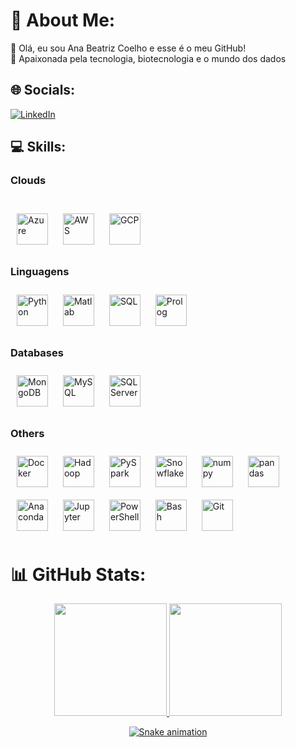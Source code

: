 # 💫 About Me:
🔭 Olá, eu sou Ana Beatriz Coelho e esse é o meu GitHub!<br>🌱 Apaixonada pela tecnologia, biotecnologia e o mundo dos dados 


## 🌐 Socials:
[![LinkedIn](https://img.shields.io/badge/LinkedIn-%230077B5.svg?logo=linkedin&logoColor=white)](https://linkedin.com/in/anabecoelho) 

## 💻 Skills:

### Clouds
<div style="display: inline_block"><br>
  <img style="margin: 10px" src="https://cdn.jsdelivr.net/gh/devicons/devicon/icons/azure/azure-original.svg" alt="Azure" height="50" />
  <img style="margin: 10px" src="https://cdn.jsdelivr.net/gh/devicons/devicon/icons/amazonwebservices/amazonwebservices-original.svg" alt="AWS" height="50" />
  <img style="margin: 10px" src="https://cdn.jsdelivr.net/gh/devicons/devicon/icons/googlecloud/googlecloud-original.svg" alt="GCP" height="50">
  
### Linguagens
<img style="margin: 10px" src="https://cdn.jsdelivr.net/gh/devicons/devicon/icons/python/python-original.svg" alt="Python" height="50" />
<img style="margin: 10px" src="https://cdn.jsdelivr.net/gh/devicons/devicon/icons/matlab/matlab-original.svg" alt="Matlab" height="50"/>
<img style="margin: 10px" src="https://cdn-icons-png.flaticon.com/512/29/29594.png" alt="SQL" height="50"/>
<img style="margin: 10px" src="https://avatars.githubusercontent.com/u/6884283?s=200&v=4" alt="Prolog" height="50"/>
  
  
### Databases
<img style="margin: 10px" src="https://cdn.jsdelivr.net/gh/devicons/devicon/icons/mongodb/mongodb-original.svg" alt="MongoDB" height="50">
<img style="margin: 10px" src="https://cdn.jsdelivr.net/gh/devicons/devicon/icons/mysql/mysql-original.svg" alt="MySQL" height="50">
<img style="margin: 10px" src="https://cdn.jsdelivr.net/gh/devicons/devicon/icons/microsoftsqlserver/microsoftsqlserver-plain.svg" alt="SQL Server" height="50">  

### Others
  
<img style="margin: 10px" src="https://cdn.jsdelivr.net/gh/devicons/devicon/icons/docker/docker-original.svg" alt="Docker" height="50">
<img style="margin: 10px" src="https://varunblogsite.files.wordpress.com/2017/07/hadoop.png" alt="Hadoop" height="50">
<img style="margin: 10px" src="https://miro.medium.com/max/600/1*9xn-LVhDUz0ZuI1OoCKqEw.png" alt="PySpark" height="50">
  <img style="margin: 10px" src="https://avatars.githubusercontent.com/u/6453780?s=200&v=4" alt="Snowflake" height="50">
  
  
<img style="margin: 10px" src="https://cdn.jsdelivr.net/gh/devicons/devicon/icons/numpy/numpy-original.svg" alt="numpy" height="50">
<img style="margin: 10px" src="https://cdn.jsdelivr.net/gh/devicons/devicon/icons/pandas/pandas-original.svg" alt="pandas" height="50">
<img style="margin: 10px" src="https://cdn.jsdelivr.net/gh/devicons/devicon/icons/anaconda/anaconda-original.svg" alt="Anaconda" height="50">
<img style="margin: 10px" src="https://cdn.jsdelivr.net/gh/devicons/devicon/icons/jupyter/jupyter-original.svg" alt="Jupyter" height="50">

  
<img style="margin: 10px" src="https://upload.wikimedia.org/wikipedia/commons/2/2f/PowerShell_5.0_icon.png" alt="PowerShell" height="50">
<img style="margin: 10px" src="https://cdn.jsdelivr.net/gh/devicons/devicon/icons/bash/bash-original.svg" alt="Bash" height="50" />
<img style="margin: 10px" src="https://cdn.jsdelivr.net/gh/devicons/devicon/icons/git/git-original.svg" alt="Git" height="50">



  <br>





# 📊 GitHub Stats:

<div align="center">
  <a href="https://github.com/anabcoelho">
  <img height="180em" src="https://github-readme-streak-stats.herokuapp.com/?user=anabcoelho&theme=gotham&hide_border=false"/>
  <img height="180em" src="https://github-readme-stats.vercel.app/api/top-langs/?username=anabcoelho&layout=compact&langs_count=7&theme=gotham"/>
  
  
  ![Snake animation](https://github.com/anabcoelho/anabcoelho/blob/output/github-contribution-grid-snake.svg)
</div>

 
